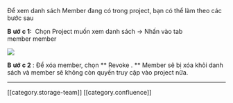 Để xem danh sách Member đang có trong project, bạn có thể làm theo các bước sau 

 **B**  **ướ**  **c 1:**  Chọn Project muốn xem danh sách → Nhấn vào tab member member 

![](images/storage/image2020-4-6_12-31-32.png)

 **B**  **ướ**  **c 2** : Để xóa member, chọn ** Revoke . ** Member sẽ bị xóa khỏi danh sách và member sẽ không còn quyền truy cập vào project nữa. 



*****

[[category.storage-team]] 
[[category.confluence]] 
